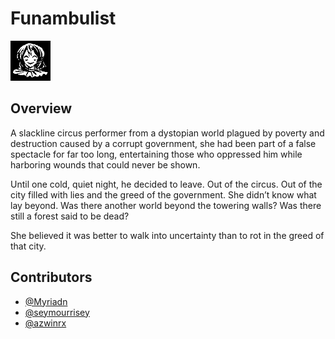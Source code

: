 # Funambulist

![Game Icon](icon/icon.png)

## Overview
A slackline circus performer from a dystopian world plagued by poverty and destruction caused by a corrupt government, she had been part of a false spectacle for far too long, entertaining those who oppressed him while harboring wounds that could never be shown.

Until one cold, quiet night, he decided to leave. Out of the circus. Out of the city filled with lies and the greed of the government. She didn’t know what lay beyond. Was there another world beyond the towering walls? Was there still a forest said to be dead?

She believed it was better to walk into uncertainty than to rot in the greed of that city.

## Contributors
* [@Myriadn](https://github.com/Myriadn)
* [@seymourrisey](https://github.com/seymourrisey)
* [@azwinrx](https://github.com/azwinrx)
